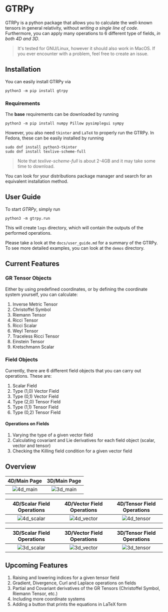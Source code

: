 # GTRPy

GTRPy is a python package that allows you to calculate the well-known tensors in general relativity, without *writing a single line of code*. Furthermore, you can apply many operations to 6 different type of fields, *in both 4D and 3D*.

> It's tested for GNU/Linux, however it should also work in MacOS. If you ever encounter with a problem, feel free to create an issue.

## Installation

You can easily install GTRPy via

    python3 -m pip install gtrpy

### Requirements

The **base** requirements can be downloaded by running

    python3 -m pip install numpy Pillow pysimplegui sympy

However, you also need `tkinter` and `LaTeX` to properly run the GTRPy. In Fedora, these can be easily installed by running

    sudo dnf install python3-tkinter
    sudo dnf install texlive-scheme-full

> Note that *texlive-scheme-full* is about 2-4GB and it may take some time to download.

You can look for your distributions package manager and search for an equivalent installation method.

## User Guide

To start *GTRPy*, simply run

    python3 -m gtrpy.run

This will create `logs` directory, which will contain the outputs of the performed operations.

Please take a look at the `docs/user_guide.md` for a summary of the GTRPy. To see more detailed examples, you can look at the `demos` directory.

## Current Features

### GR Tensor Objects

Either by using predefined coordinates, or by defining the coordinate system yourself, you can calculate:

1. Inverse Metric Tensor
2. Christoffel Symbol
3. Riemann Tensor
4. Ricci Tensor
5. Ricci Scalar
6. Weyl Tensor
7. Traceless Ricci Tensor
8. Einstein Tensor
9. Kretschmann Scalar

### Field Objects

Currently, there are 6 different field objects that you can carry out operations. These are:

1. Scalar Field
2. Type (1,0) Vector Field
3. Type (0,1) Vector Field
4. Type (2,0) Tensor Field
5. Type (1,1) Tensor Field
6. Type (0,2) Tensor Field

#### Operations on Fields

1. Varying the type of a given vector field
2. Calculating covariant and Lie derivatives for each field object (scalar, vector and tensor)
3. Checking the Killing field condition for a given vector field

## Overview

4D/Main Page          |  3D/Main Page
:-------------------------:|:-------------------------:
![4d_main](https://user-images.githubusercontent.com/45866787/212769611-8ac8d136-fba6-4e17-a5df-a737a19d1fb9.png) | ![3d_main](https://user-images.githubusercontent.com/45866787/212769627-15069c8a-bba2-41d8-a98e-5de8e7624931.png)

4D/Scalar Field Operations        |  4D/Vector Field Operations       | 4D/Tensor Field Operations
:-------------------------:|:-------------------------:|:-------------------------:
![4d_scalar](https://user-images.githubusercontent.com/45866787/212769650-d55d3001-db4e-4c79-ada5-cfcc1d40efb3.png) | ![4d_vector](https://user-images.githubusercontent.com/45866787/212769667-082904c3-6e77-48ab-b787-8dda0aa7e0a8.png) | ![4d_tensor](https://user-images.githubusercontent.com/45866787/212769682-1225764c-88ee-4092-9ac6-312de9608c27.png)

3D/Scalar Field Operations        |  3D/Vector Field Operations       | 3D/Tensor Field Operations
:-------------------------:|:-------------------------:|:-------------------------:
![3d_scalar](https://user-images.githubusercontent.com/45866787/212769736-171c0a1f-63a2-44f4-96ab-b86bf6eeef8f.png) |![3d_vector](https://user-images.githubusercontent.com/45866787/212769750-de725b69-0a9f-460f-b451-5e03ecd758c5.png) | ![3d_tensor](https://user-images.githubusercontent.com/45866787/212769770-1679b3c4-1b11-48c8-805e-0e51bb4a177b.png)

## Upcoming Features

1. Raising and lowering indices for a given tensor field
2. Gradient, Divergence, Curl and Laplace operations on fields
3. Partial and Covariant derivatives of the GR Tensors (Christoffel Symbol, Riemann Tensor, etc.)
4. Including more coordinate systems
5. Adding a button that prints the equations in LaTeX form
